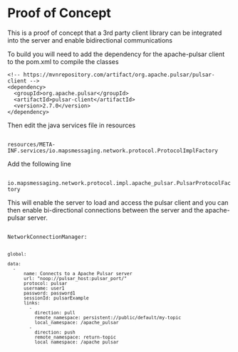 <h1>Proof of Concept </h1>
This is a proof of concept that a 3rd party client library can be integrated into the server and enable bidirectional communications


To build you will need to add the dependency for the apache-pulsar client to the pom.xml to compile the classes

    <!-- https://mvnrepository.com/artifact/org.apache.pulsar/pulsar-client -->
    <dependency>
      <groupId>org.apache.pulsar</groupId>
      <artifactId>pulsar-client</artifactId>
      <version>2.7.0</version>
    </dependency>


Then edit the java services file in resources

<code>
resources/META-INF.services/io.mapsmessaging.network.protocol.ProtocolImplFactory
</code>

Add the following line

<code>
io.mapsmessaging.network.protocol.impl.apache_pulsar.PulsarProtocolFactory
</code>

This will enable the server to load and access the pulsar client and you can then enable bi-directional connections between the server and the apache-pulsar server.


<code>
NetworkConnectionManager:

    global:

    data:
      -
          name: Connects to a Apache Pulsar server
          url: "noop://pulsar_host:pulsar_port/"
          protocol: pulsar
          username: user1
          password: password1
          sessionId: pulsarExample
          links:
            -
              direction: pull
              remote_namespace: persistent://public/default/my-topic
              local_namespace: /apache_pulsar
            -
              direction: push
              remote_namespace: return-topic
              local_namespace: /apache_pulsar
</code>